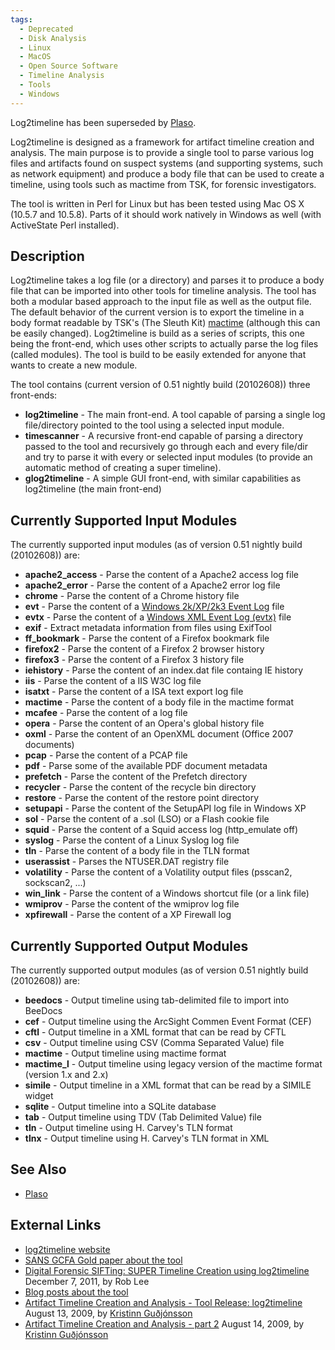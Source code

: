 ```yaml
---
tags:
  - Deprecated
  - Disk Analysis
  - Linux
  - MacOS
  - Open Source Software
  - Timeline Analysis
  - Tools
  - Windows
---
```

Log2timeline has been superseded by [Plaso](plaso.md).

Log2timeline is designed as a framework for artifact timeline creation
and analysis. The main purpose is to provide a single tool to parse
various log files and artifacts found on suspect systems (and supporting
systems, such as network equipment) and produce a body file that can be
used to create a timeline, using tools such as mactime from TSK, for
forensic investigators.

The tool is written in Perl for Linux but has been tested using Mac OS X
(10.5.7 and 10.5.8). Parts of it should work natively in Windows as well
(with ActiveState Perl installed).

## Description

Log2timeline takes a log file (or a directory) and parses it to produce
a body file that can be imported into other tools for timeline analysis.
The tool has both a modular based approach to the input file as well as
the output file. The default behavior of the current version is to
export the timeline in a body format readable by TSK's (The Sleuth Kit)
[mactime](http://wiki.sleuthkit.org/index.php?title=Body_file) (although
this can be easily changed). Log2timeline is build as a series of
scripts, this one being the front-end, which uses other scripts to
actually parse the log files (called modules). The tool is build to be
easily extended for anyone that wants to create a new module.

The tool contains (current version of 0.51 nightly build (20102608))
three front-ends:

* **log2timeline** - The main front-end. A tool capable of parsing a
  single log file/directory pointed to the tool using a selected input
  module.
* **timescanner** - A recursive front-end capable of parsing a directory
  passed to the tool and recursively go through each and every file/dir
  and try to parse it with every or selected input modules (to provide
  an automatic method of creating a super timeline).
* **glog2timeline** - A simple GUI front-end, with similar capabilities
  as log2timeline (the main front-end)

## Currently Supported Input Modules

The currently supported input modules (as of version 0.51 nightly build
(20102608)) are:

* **apache2_access** - Parse the content of a Apache2 access log file
* **apache2_error** - Parse the content of a Apache2 error log file
* **chrome** - Parse the content of a Chrome history file
* **evt** - Parse the content of a [Windows 2k/XP/2k3 Event Log](windows_event_log_(evt).md)
  file
* **evtx** - Parse the content of a [Windows XML Event Log (evtx)](windows_xml_event_log_(evtx).md)
  file
* **exif** - Extract metadata information from files using ExifTool
* **ff_bookmark** - Parse the content of a Firefox bookmark file
* **firefox2** - Parse the content of a Firefox 2 browser history
* **firefox3** - Parse the content of a Firefox 3 history file
* **iehistory** - Parse the content of an index.dat file containg IE
  history
* **iis** - Parse the content of a IIS W3C log file
* **isatxt** - Parse the content of a ISA text export log file
* **mactime** - Parse the content of a body file in the mactime format
* **mcafee** - Parse the content of a log file
* **opera** - Parse the content of an Opera's global history file
* **oxml** - Parse the content of an OpenXML document (Office 2007
  documents)
* **pcap** - Parse the content of a PCAP file
* **pdf** - Parse some of the available PDF document metadata
* **prefetch** - Parse the content of the Prefetch directory
* **recycler** - Parse the content of the recycle bin directory
* **restore** - Parse the content of the restore point directory
* **setupapi** - Parse the content of the SetupAPI log file in Windows XP
* **sol** - Parse the content of a .sol (LSO) or a Flash cookie file
* **squid** - Parse the content of a Squid access log (http_emulate off)
* **syslog** - Parse the content of a Linux Syslog log file
* **tln** - Parse the content of a body file in the TLN format
* **userassist** - Parses the NTUSER.DAT registry file
* **volatility** - Parse the content of a Volatility output files
  (psscan2, sockscan2, ...)
* **win_link** - Parse the content of a Windows shortcut file (or a link file)
* **wmiprov** - Parse the content of the wmiprov log file
* **xpfirewall** - Parse the content of a XP Firewall log

## Currently Supported Output Modules

The currently supported output modules (as of version 0.51 nightly build
(20102608)) are:

* **beedocs** - Output timeline using tab-delimited file to import into
  BeeDocs
* **cef** - Output timeline using the ArcSight Commen Event Format (CEF)
* **cftl** - Output timeline in a XML format that can be read by CFTL
* **csv** - Output timeline using CSV (Comma Separated Value) file
* **mactime** - Output timeline using mactime format
* **mactime_l** - Output timeline using legacy version of the mactime
  format (version 1.x and 2.x)
* **simile** - Output timeline in a XML format that can be read by a
  SIMILE widget
* **sqlite** - Output timeline into a SQLite database
* **tab** - Output timeline using TDV (Tab Delimited Value) file
* **tln** - Output timeline using H. Carvey's TLN format
* **tlnx** - Output timeline using H. Carvey's TLN format in XML

## See Also

* [Plaso](plaso.md)

## External Links

* [log2timeline website](http://log2timeline.net)
* [SANS GCFA Gold paper about the tool](https://www.sans.org/white-papers/33438/)
* [Digital Forensic SIFTing: SUPER Timeline Creation using log2timeline](https://www.sans.org/blog/digital-forensic-sifting-super-timeline-creation-using-log2timeline/)
  December 7, 2011, by Rob Lee
* [Blog posts about the tool](http://blog.kiddaland.net/?s=log2timeline)
* [Artifact Timeline Creation and Analysis - Tool Release: log2timeline](https://www.sans.org/blog/artifact-timeline-creation-and-analysis-tool-release-log2timeline/)
  August 13, 2009, by [Kristinn Guðjónsson](kristinn_gudjonsson.md)
* [Artifact Timeline Creation and Analysis - part 2](https://www.sans.org/blog/artifact-timeline-creation-and-analysis-part-2/)
  August 14, 2009, by [Kristinn Guðjónsson](kristinn_gudjonsson.md)
